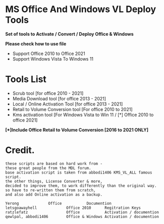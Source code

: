 # MS Office And Windows VL Deploy Tools
**Set of tools to Activate / Convert / Deploy Office & Windows**

**Please check how to use file**
- Support Office 2010 to Office 2021
- Support Windows Vista To Windows 11
# Tools List
- Scrub tool [for office 2010 - 2021]
- Media Download tool [for office 2013 - 2021]
- Local / Online Activation Tool [for office 2013 - 2021]
- Retail to Volume Conversion tool [For office 2010 to 2021]
- Kms activation tool [For Windows Vista to Win 11 / [*] Office 2010 to office 2021]

**[*]Include Office Retail to Volume Conversion [2016 to 2021 ONLY]**

# Credit.
	these scripts are based on hard work from -
	these great people from the MDL forum.
	base activation script is taken from abbodi1406 KMS_VL_ALL famous script.
	the other things, License Converter & more,
	decided to improve them, to work differently than the original way.
	so have to re-written them from scratch,
	and also add Online activation as a backup.
	
	Yerong 			   Office           Documention	
	letsgoawayhell	           Office 2010      Regitration Keys
	ratzlefatz                 Office           Activation / documention
	qewlpal, abbodi1406        Office & Windows Activation / documention
